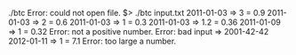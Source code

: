 ./btc
Error: could not open file.
$> ./btc input.txt
2011-01-03 => 3 = 0.9 
2011-01-03 => 2 = 0.6
2011-01-03 => 1 = 0.3 
2011-01-03 => 1.2 = 0.36
2011-01-09 => 1 = 0.32
Error: not a positive number.
Error: bad input => 2001-42-42 
2012-01-11 => 1 = 7.1
Error: too large a number.